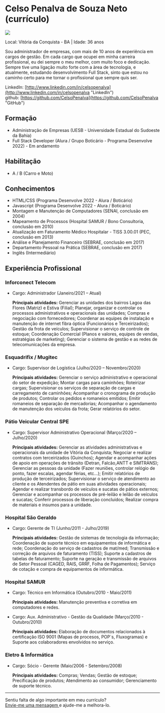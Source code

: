 # Celso Penalva de Souza Neto (currículo)

<img src="https://pt.gravatar.com/userimage/188703602/b3625609e78245ff70e4d5e9cdedd970.jpg?size=100" />

Local: Vitória da Conquista - BA | Idade: 36 anos

Sou administrador de empresas, com mais de 10 anos de experiência em cargos de gestão. Em cada cargo que ocupei em minha 
carreira profissional, eu dei sempre o meu melhor, com muito foco e dedicação. Sempre tive uma ligação muito forte com a 
àrea de tecnologia, e atualmente, estudando desenvolvimento Full Stack, sinto que estou no caminho certo para me tornar o 
profissional que sempre quis ser.

LinkedIn: [http://www.linkedin.com/in/celsopenalva](http://www.linkedin.com/in/celsopenalva "LinkedIn")   
github: [https://github.com/CelsoPenalva](https://github.com/CelsoPenalva "GitHub")

## Formação

* Administração de Empresas (UESB - Universidade Estadual do Sudoeste da Bahia)
* Full Stack Developer (Alura / Grupo Boticário - Programa Desenvolve 2022) - Em andamento

## Habilitação

* A / B (Carro e Moto)
 
## Conhecimentos

* HTML/CSS (Programa Desenvolve 2022 - Alura / Boticário)
* Javascript (Programa Desenvolve 2022 - Alura / Boticário)
* Montagem e Manutenção de Computadores (SENAI, conclusão em 2004)
* Mapeamento de Processos (Hospital SAMUR / Bono Consultoria, conclusão em 2010)
* Atualização em Faturamento Médico Hospitalar - TISS 3.00.01 (PEC, conclusão em 2013)
* Análise e Planejamento Financeiro (SEBRAE, conclusão em 2017)
* Departamento Pessoal na Prática (SEBRAE, conclusão em 2017)
* Inglês (Intermediário)

## Experiência Profissional

###   Inforconect Telecom
* Cargo: Administrador (Janeiro/2021 – Atual) 
 
   **Principais atividades:**
   Gerenciar as unidades dos bairros Lagoa das Flores (Matriz) e Estiva (Filial); Planejar, organizar e controlar os processos
   administrativos e operacionais das unidades; Compras e negociação com fornecedores; Coordenar as equipes de instalação e 
   manutenção de internet fibra óptica (Funcionários e Terceirizados); Gestão da frota de veículos; Supervisionar o serviço de
   controle de estoque; Coordenação Comercial (Planos e valores, equipes de vendas, estratégias de marketing); Gerenciar o sistema
   de gestão e as redes de telecomunicações da empresa.

###   Esquadrifix / Mugitec
* Cargo: Supervisor de Logística (Julho/2020 – Novembro/2020)

   **Principais atividades:**
   Gerenciar o serviço administrativo e operacional do setor de expedição; Montar cargas para caminhões; Roteirizar cargas;
   Supervisionar os serviços de separação de cargas e carregamento de caminhões; Acompanhar o cronograma de produção de produtos;
   Controlar os pedidos e romaneios emitidos; Emitir romaneios de separação de mercadorias; Acompanhar o agendamento de manutenção
   dos veículos da frota; Gerar relatórios do setor.
   
###   Pátio Veicular Central SPE
* Cargo: Supervisor Administrativo Operacional (Março/2020 – Julho/2020)

   **Principais atividades:**
   Gerenciar as atividades administrativas e operacionais da unidade de Vitória da Conquista; Negociar e realizar contratos com
   terceirizados (Guinchos); Agendar e acompanhar ações de apoio em operações de trânsito (Detran, Falcão,ANTT e SIMTRANS); Gerenciar
   as pessoas da unidade (Fazer reuniões, controlar relógio de ponto, fazer escalas, agendar férias, etc...); Emitir relatórios de
   produção de terceirizados; Supervisionar o serviço de atendimento ao cliente e os Atendentes de pátio em suas atividades operacionais;
   Agendar e realizar transbordo de veículos e sucatas de pátios externos; Gerenciar e acompanhar os processos de pré-leilão e leilão de
   veículos e sucatas; Conferir processos de liberação concluídos; Realizar compra de materiais e insumos para a unidade.
   
###   Hospital São Geraldo
* Cargo: Gerente de TI (Junho/2011 - Julho/2019)

   **Principais atividades:**
   Gestão de sistemas de tecnologia da informação; Coordenação de suporte técnico em equipamentos de informática e rede; Coordenação do 
   serviço de cadastros de mat/med; Transmissão e correção de arquivos de faturamento (TISS); Suporte a cadastros de tabelas de faturamento;
   Suporte na geração e transmissão de arquivos de Setor Pessoal (CAGED, RAIS, GRRF, Folha de Pagamentos); Serviço de cotação e compra de
   equipamentos de informática.
   
###   Hospital SAMUR
* Cargo: Técnico em Informática (Outubro/2010 - Maio/2011)

   **Principais atividades:**
   Manutenção preventiva e corretiva em computadores e redes.
   
   
* Cargo: Aux. Administrativo - Gestão da Qualidade (Março/2010 - Outubro/2010)

   **Principais atividades:**
   Elaboração de documentos relacionados à certificação ISO 9001 (Mapas de procesos, POP´s, Fluxogramas) e Suporte aos colaboradores envolvidos
   no serviço.
   
###   Eletro & Informática
* Cargo: Sócio - Gerente (Maio/2006 - Setembro/2008)

   **Principais atividades:**
   Compras; Vendas; Gestão de estoque; Precificação de produtos; Atendimento ao consumidor; Gerenciamento de suporte técnico.


--- 

  
Sentiu falta de algo importante em meu currículo?  
[Envie-me uma mensagem ](https://github.com/inbox/new/CelsoPenalva "Envie-me uma mensagem ") e ajude-me a melhora-lo.

